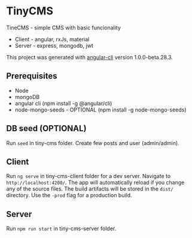 # TinyCMS

TineCMS - simple CMS with basic funcionality

- Client - angular, rxJs, material
- Server - express, mongodb, jwt

This project was generated with [angular-cli](https://github.com/angular/angular-cli) version 1.0.0-beta.28.3.

## Prerequisites
- Node
- mongoDB
- angular cli (npm install -g @angular/cli)
- node-mongo-seeds - OPTIONAL (npm install -g node-mongo-seeds)

## DB seed (OPTIONAL)
Run `seed` in tiny-cms folder. Create few posts and user (admin/admin).

## Client
Run `ng serve` in tiny-cms-client folder for a dev server. Navigate to `http://localhost:4200/`. The app will automatically reload if you change any of the source files. The build artifacts will be stored in the `dist/` directory. Use the `-prod` flag for a production build.

## Server
Run `npm run start` in tiny-cms-server folder. 